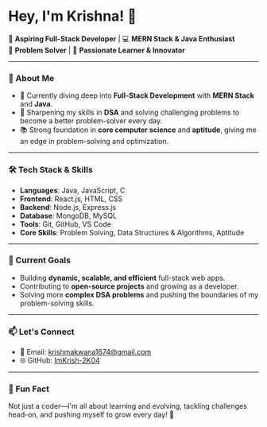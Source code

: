 # Hey, I'm Krishna! 👋

🚀 **Aspiring Full-Stack Developer** | 💻 **MERN Stack & Java Enthusiast**  
🌟 **Problem Solver** | 🎯 **Passionate Learner & Innovator**  

---

### 🚀 About Me  
- 🌱 Currently diving deep into **Full-Stack Development** with **MERN Stack** and **Java**.  
- 🧠 Sharpening my skills in **DSA** and solving challenging problems to become a better problem-solver every day.  
- 📚 Strong foundation in **core computer science** and **aptitude**, giving me an edge in problem-solving and optimization.

---

### 🛠️ Tech Stack & Skills  
- **Languages**: Java, JavaScript, C  
- **Frontend**: React.js, HTML, CSS  
- **Backend**: Node.js, Express.js  
- **Database**: MongoDB, MySQL  
- **Tools**: Git, GitHub, VS Code  
- **Core Skills**: Problem Solving, Data Structures & Algorithms, Aptitude  

---

### 🎯 Current Goals  
- Building **dynamic, scalable, and efficient** full-stack web apps.  
- Contributing to **open-source projects** and growing as a developer.  
- Solving more **complex DSA problems** and pushing the boundaries of my problem-solving skills.

---

### 📫 Let's Connect  
- 📧 Email: krishmakwana1674@gmail.com  
- 🌐 GitHub: [ImKrish-2K04](https://github.com/ImKrish-2K04)

---

### 🌟 Fun Fact  
Not just a coder—I'm all about learning and evolving, tackling challenges head-on, and pushing myself to grow every day! 🚀  
